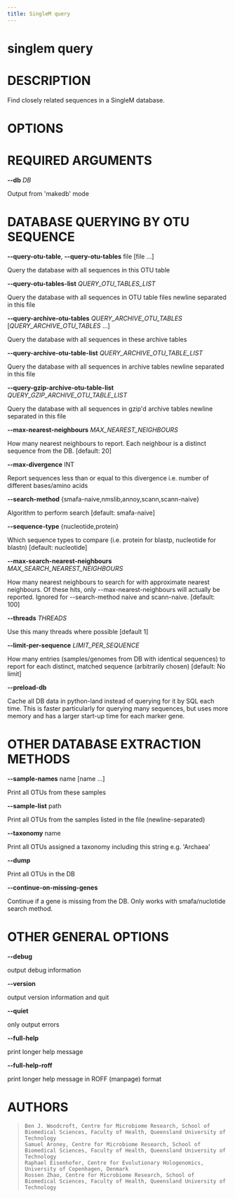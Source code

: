 ```yaml
---
title: SingleM query
---
```

# singlem query

# DESCRIPTION

Find closely related sequences in a SingleM database.

# OPTIONS

# REQUIRED ARGUMENTS

**\--db** *DB*

  Output from \'makedb\' mode

# DATABASE QUERYING BY OTU SEQUENCE

**\--query-otu-table**, **\--query-otu-tables** file [file \...]

  Query the database with all sequences in this OTU table

**\--query-otu-tables-list** *QUERY_OTU_TABLES_LIST*

  Query the database with all sequences in OTU table files newline
    separated in this file

**\--query-archive-otu-tables** *QUERY_ARCHIVE_OTU_TABLES* [*QUERY_ARCHIVE_OTU_TABLES* \...]

  Query the database with all sequences in these archive tables

**\--query-archive-otu-table-list** *QUERY_ARCHIVE_OTU_TABLE_LIST*

  Query the database with all sequences in archive tables newline
    separated in this file

**\--query-gzip-archive-otu-table-list** *QUERY_GZIP_ARCHIVE_OTU_TABLE_LIST*

  Query the database with all sequences in gzip\'d archive tables
    newline separated in this file

**\--max-nearest-neighbours** *MAX_NEAREST_NEIGHBOURS*

  How many nearest neighbours to report. Each neighbour is a distinct
    sequence from the DB. [default: 20]

**\--max-divergence** INT

  Report sequences less than or equal to this divergence i.e. number
    of different bases/amino acids

**\--search-method** {smafa-naive,nmslib,annoy,scann,scann-naive}

  Algorithm to perform search [default: smafa-naive]

**\--sequence-type** {nucleotide,protein}

  Which sequence types to compare (i.e. protein for blastp, nucleotide
    for blastn) [default: nucleotide]

**\--max-search-nearest-neighbours** *MAX_SEARCH_NEAREST_NEIGHBOURS*

  How many nearest neighbours to search for with approximate nearest
    neighbours. Of these hits, only \--max-nearest-neighbours will
    actually be reported. Ignored for \--search-method naive and
    scann-naive. [default: 100]

**\--threads** *THREADS*

  Use this many threads where possible [default 1]

**\--limit-per-sequence** *LIMIT_PER_SEQUENCE*

  How many entries (samples/genomes from DB with identical sequences)
    to report for each distinct, matched sequence (arbitrarily chosen)
    [default: No limit]

**\--preload-db**

  Cache all DB data in python-land instead of querying for it by SQL
    each time. This is faster particularly for querying many sequences,
    but uses more memory and has a larger start-up time for each marker
    gene.

# OTHER DATABASE EXTRACTION METHODS

**\--sample-names** name [name \...]

  Print all OTUs from these samples

**\--sample-list** path

  Print all OTUs from the samples listed in the file
    (newline-separated)

**\--taxonomy** name

  Print all OTUs assigned a taxonomy including this string e.g.
    \'Archaea\'

**\--dump**

  Print all OTUs in the DB

**\--continue-on-missing-genes**

  Continue if a gene is missing from the DB. Only works with
    smafa/nuclotide search method.

# OTHER GENERAL OPTIONS

**\--debug**

  output debug information

**\--version**

  output version information and quit

**\--quiet**

  only output errors

**\--full-help**

  print longer help message

**\--full-help-roff**

  print longer help message in ROFF (manpage) format

# AUTHORS

>     Ben J. Woodcroft, Centre for Microbiome Research, School of Biomedical Sciences, Faculty of Health, Queensland University of Technology
>     Samuel Aroney, Centre for Microbiome Research, School of Biomedical Sciences, Faculty of Health, Queensland University of Technology
>     Raphael Eisenhofer, Centre for Evolutionary Hologenomics, University of Copenhagen, Denmark
>     Rossen Zhao, Centre for Microbiome Research, School of Biomedical Sciences, Faculty of Health, Queensland University of Technology
